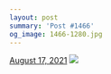 ```yaml
---
layout: post
summary: 'Post #1466'
og_image: 1466-1280.jpg
---
```


<p>
  <time>
    <a href="/1466">August 17, 2021</a>
  </time>
  <a href="/1466">
    <img src="{{ site.assets_url }}/1466-640.jpg" srcset="{{ site.assets_url }}/1466-320.jpg 320w, {{ site.assets_url }}/1466-640.jpg 640w, {{ site.assets_url }}/1466-960.jpg 960w, {{ site.assets_url }}/1466-1280.jpg 1280w" sizes="(min-width: 700px) 50vw, calc(100vw - 2rem)" />
  </a>
</p>
